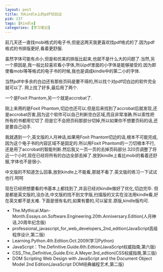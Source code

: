 ```yaml
---
layout: post
title: 为kindle上的pdf切白边
pid: 237
tags: [Kindle]
categories: [学习笔记]
---
```

前几天还一直找mobi格式的电子书,但是这两天我更喜欢找pdf格式的了.因为pdf格式的书排版更好,看着更舒服.

虽然字体可能有点小,但是和优美的排版比起来,也就不是什么大的问题了.当然,另一个原因是,我一般比较喜欢看小字体,所以pdf里面的小字体是能够接受的.因为即使看mobi等等格式的电子书的时候,我也是调成kindle中的第二小的字体.

当然pdf中多余的白边还有那些页码是要不得的,所以找个对pdf切白边的软件完全就可以了.
网上找了好多,最后用了两个.

一个是Foxit Phantom,另一个就是accrobat了.

刚上来用的是Foxit Phantom,切边也还可以.但是后来找到了accrobat后就发现,还是accrobat厉害,因为这个软件可以自己判断空白区域,而且非常准确.所以索性把所有的书都用它切了.但是它不会把页码那部分切掉,所以如果你不想要页码的话,还是要自己动手.

我就遇到一个,英文版的人月神话,如果用Foxit Phantom切边的话,根本不可能完成,因为这个电子书的内容区域不是固定的.所以用Foxit Phantom的一刀切根本不行,还是用了accrobat的智能判断.然后我又一页一页的去掉页码部分.320页调整了将近一个小时,现在已经将所有的白边全部去掉了.放到kindle上看比mobi的看着还舒服,字体也不是很小.

中文版的不知道怎么回事,放到kindle上不能看,那就不看了.英文版的练习一下试试也行.呵呵

现在已经把想要看的书基本上都找到了,并且已经对kindle做好了优化,切边完毕.  但是都是英文版的,没办法,中文版的找不到文字版,扫描版的又实在没法用kindle看,好在英文都不是太难.
下面是很有名的,如果有要的,可以留言.原版,kindle版均可.

- The.Mythical.Man-Month.Essays.on.Software.Engineering.20th.Anniversary.Edition(人月神话,20周年纪念版)
- professional\_javascript\_for\_web\_developers\_2nd_edition(JavaScript高级程序设计,第二版)
- Learning.Python.4th.Edition.Oct.2009(学习Python)
- JavaScript：The.Definitive.Guide.6th.Edtion(JavaScript权威指南,第六版)
- CSS\_The\_Definitive\_Guide.Eric.A.Meyer.3rd_edtion(CSS权威指南,第三版)
- DOM Scripting Web Design with JavaScript and the Document Object Model 2nd Edition(JavaScript DOM经典编程艺术,第二版)
